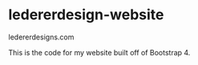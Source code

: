 # ledererdesign-website

ledererdesigns.com

This is the code for my website built off of Bootstrap 4.

